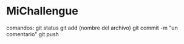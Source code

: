 # MiChallengue
comandos: git status
git add (nombre del archivo)
git commit -m "un comentario"
git push